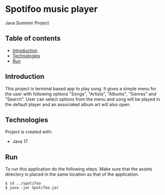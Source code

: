 # Spotifoo music player
Java Summer Project

## Table of contents
* [Introduction](#introduction)
* [Technologies](#technologies)
* [Run](#run)

## Introduction
This project is terminal based app to play song. It gives a simple menu for the user with following options "Songs", "Artists", "Albums", "Genres" and "Search".
User can select options from the menu and song will be played in the default player and an associated album art will also open.

## Technologies
Project is created with:
* Java 17

## Run
To run this application do the following steps.
Make sure that the assets directory is placed in the same location as that of the application.

```
$ cd ../spotifoo
$ java -jar Spotifoo.jar
```
